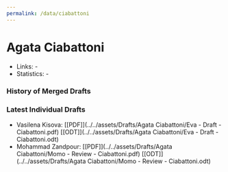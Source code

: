 ```yaml
---
permalink: /data/ciabattoni
---
```


# Agata Ciabattoni
- Links: -
- Statistics: -

### History of Merged Drafts

### Latest Individual Drafts
- Vasilena Kisova: [\[PDF\]](../../assets/Drafts/Agata Ciabattoni/Eva - Draft - Ciabattoni.pdf) [\[ODT\]](../../assets/Drafts/Agata Ciabattoni/Eva - Draft - Ciabattoni.odt)
- Mohammad Zandpour: [\[PDF\]](../../assets/Drafts/Agata Ciabattoni/Momo - Review - Ciabattoni.pdf) [\[ODT\]](../../assets/Drafts/Agata Ciabattoni/Momo - Review - Ciabattoni.odt)
